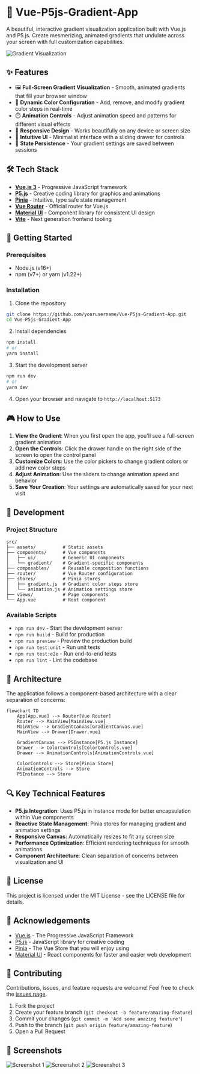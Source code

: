 # 🌈 Vue-P5js-Gradient-App

A beautiful, interactive gradient visualization application built with Vue.js and P5.js. Create mesmerizing, animated gradients that undulate across your screen with full customization capabilities.

![Gradient Visualization](https://via.placeholder.com/800x400/ff5f6d,ffc371?text=Gradient+Visualization)

## ✨ Features

- 🖼️ **Full-Screen Gradient Visualization** - Smooth, animated gradients that fill your browser window
- 🎨 **Dynamic Color Configuration** - Add, remove, and modify gradient color steps in real-time
- ⏱️ **Animation Controls** - Adjust animation speed and patterns for different visual effects
- 📱 **Responsive Design** - Works beautifully on any device or screen size
- 🧩 **Intuitive UI** - Minimalist interface with a sliding drawer for controls
- 💾 **State Persistence** - Your gradient settings are saved between sessions

## 🛠️ Tech Stack

- **[Vue.js 3](https://vuejs.org/)** - Progressive JavaScript framework
- **[P5.js](https://p5js.org/)** - Creative coding library for graphics and animations
- **[Pinia](https://pinia.vuejs.org/)** - Intuitive, type safe state management
- **[Vue Router](https://router.vuejs.org/)** - Official router for Vue.js
- **[Material UI](https://mui.com/)** - Component library for consistent UI design
- **[Vite](https://vitejs.dev/)** - Next generation frontend tooling

## 🚀 Getting Started

### Prerequisites

- Node.js (v16+)
- npm (v7+) or yarn (v1.22+)

### Installation

1. Clone the repository
```sh
git clone https://github.com/yourusername/Vue-P5js-Gradient-App.git
cd Vue-P5js-Gradient-App
```

2. Install dependencies
```sh
npm install
# or
yarn install
```

3. Start the development server
```sh
npm run dev
# or
yarn dev
```

4. Open your browser and navigate to `http://localhost:5173`

## 🎮 How to Use

1. **View the Gradient**: When you first open the app, you'll see a full-screen gradient animation
2. **Open the Controls**: Click the drawer handle on the right side of the screen to open the control panel
3. **Customize Colors**: Use the color pickers to change gradient colors or add new color steps
4. **Adjust Animation**: Use the sliders to change animation speed and behavior
5. **Save Your Creation**: Your settings are automatically saved for your next visit

## 🧪 Development

### Project Structure

```
src/
├── assets/          # Static assets
├── components/      # Vue components
│   ├── ui/          # Generic UI components
│   └── gradient/    # Gradient-specific components
├── composables/     # Reusable composition functions
├── router/          # Vue Router configuration
├── stores/          # Pinia stores
│   ├── gradient.js  # Gradient color steps store
│   └── animation.js # Animation settings store
├── views/           # Page components
└── App.vue          # Root component
```

### Available Scripts

- `npm run dev` - Start the development server
- `npm run build` - Build for production
- `npm run preview` - Preview the production build
- `npm run test:unit` - Run unit tests
- `npm run test:e2e` - Run end-to-end tests
- `npm run lint` - Lint the codebase

## 🧩 Architecture

The application follows a component-based architecture with a clear separation of concerns:

```mermaid
flowchart TD
    App[App.vue] --> Router[Vue Router]
    Router --> MainView[MainView.vue]
    MainView --> GradientCanvas[GradientCanvas.vue]
    MainView --> Drawer[Drawer.vue]
    
    GradientCanvas --> P5Instance[P5.js Instance]
    Drawer --> ColorControls[ColorControls.vue]
    Drawer --> AnimationControls[AnimationControls.vue]
    
    ColorControls --> Store[Pinia Store]
    AnimationControls --> Store
    P5Instance --> Store
```

## 🔍 Key Technical Features

- **P5.js Integration**: Uses P5.js in instance mode for better encapsulation within Vue components
- **Reactive State Management**: Pinia stores for managing gradient and animation settings
- **Responsive Canvas**: Automatically resizes to fit any screen size
- **Performance Optimization**: Efficient rendering techniques for smooth animations
- **Component Architecture**: Clean separation of concerns between visualization and UI

## 📝 License

This project is licensed under the MIT License - see the LICENSE file for details.

## 🙏 Acknowledgements

- [Vue.js](https://vuejs.org/) - The Progressive JavaScript Framework
- [P5.js](https://p5js.org/) - JavaScript library for creative coding
- [Pinia](https://pinia.vuejs.org/) - The Vue Store that you will enjoy using
- [Material UI](https://mui.com/) - React components for faster and easier web development

## 🤝 Contributing

Contributions, issues, and feature requests are welcome! Feel free to check the [issues page](https://github.com/yourusername/Vue-P5js-Gradient-App/issues).

1. Fork the project
2. Create your feature branch (`git checkout -b feature/amazing-feature`)
3. Commit your changes (`git commit -m 'Add some amazing feature'`)
4. Push to the branch (`git push origin feature/amazing-feature`)
5. Open a Pull Request

## 📸 Screenshots

![Screenshot 1](https://via.placeholder.com/400x300/ff5f6d?text=Screenshot+1)
![Screenshot 2](https://via.placeholder.com/400x300/ffc371?text=Screenshot+2)
![Screenshot 3](https://via.placeholder.com/400x300/c471ff?text=Screenshot+3)
